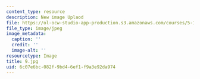 ```yaml
---
content_type: resource
description: New image Uplaod
file: https://ol-ocw-studio-app-production.s3.amazonaws.com/courses/5-112-principles-of-chemical-science-fall-2005/6c07e6bc082f9bd46ef1f9a3e92da974_9.jpg
file_type: image/jpeg
image_metadata:
  caption: ''
  credit: ''
  image-alt: ''
resourcetype: Image
title: 9.jpg
uid: 6c07e6bc-082f-9bd4-6ef1-f9a3e92da974
---
```

